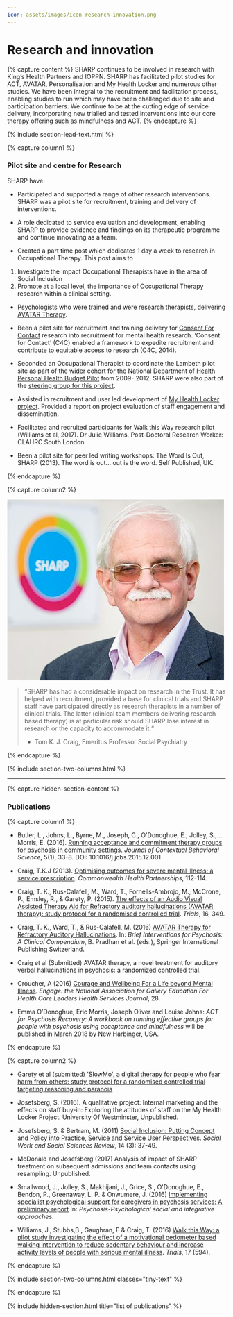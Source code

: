 ```yaml
---
icon: assets/images/icon-research-innovation.png
---
```


# Research and innovation


{% capture content %}
SHARP continues to be involved in research with King’s Health Partners and IOPPN. SHARP has 
facilitated pilot studies for ACT, AVATAR, Personalisation and My Health Locker and numerous 
other studies. We have been integral to the recruitment and facilitation process, enabling 
studies to run which may have been challenged due to site and participation barriers. We 
continue to be at the cutting edge of service delivery, incorporating new trialled and tested 
interventions into our core therapy offering such as mindfulness and ACT. 
{% endcapture %}

{% include section-lead-text.html %}



{% capture column1 %}

### Pilot site and centre for Research

SHARP have: 

- Participated and supported a range of other research interventions. SHARP was a pilot site for recruitment, 
training and delivery of interventions. 

- A role dedicated to service evaluation and development, enabling SHARP to provide evidence and findings on 
its therapeutic programme and continue innovating as a team. 

- Created a part time post which dedicates 1 day a week to research in Occupational Therapy. This post aims to 
1) Investigate the impact Occupational Therapists have in the area of Social Inclusion 
2) Promote at a local level, the importance of Occupational Therapy research within a clinical setting.

- Psychologists who were trained and were research therapists, delivering 
[AVATAR Therapy](https://www.kcl.ac.uk/ioppn/avatar-project/therapy.aspx). 
 
- Been a pilot site for recruitment and training delivery for [Consent For Contact](https://www.ncbi.nlm.nih.gov/pmc/articles/PMC4296527/)
research into recruitment for mental health research. ‘Consent for Contact’ (C4C) enabled a framework to expedite recruitment and 
contribute to equitable access to research (C4C, 2014).

- Seconded an Occupational Therapist to coordinate the Lambeth pilot site as part of the wider 
cohort for the National Department of [Health Personal Health Budget Pilot](https://phbe.org.uk/)
from 2009- 2012. SHARP were also part of the [steering group for this project](http://lambethcollaborative.org.uk/wp-content/uploads/2012/09/PHB-Pilot-Update-FINAL.pdf).


- Assisted in recruitment and user led development of [My Health Locker project](https://www.myhealthlockerlondon.nhs.uk/). 
Provided a report on project evaluation of staff engagement and dissemination.

- Facilitated and recruited participants for Walk this Way research pilot (Williams et al, 2017). 
Dr Julie Williams, Post-Doctoral Research Worker: CLAHRC South London

- Been a pilot site for peer led writing workshops: The Word Is Out, SHARP (2013). The word is out… out is the word. Self Published, UK.

{% endcapture %}




{% capture column2 %}

![Tom K J Craig, Emeritus Professor Social Psychiatry](assets/images/professor-craig.jpg "Tom K J Craig, Emeritus Professor Social Psychiatry") 

> “SHARP has had a considerable impact on research in the Trust. It has helped with recruitment, 
> provided a base for clinical trials and SHARP staff have participated directly as research therapists 
> in a number of clinical trials. The latter (clinical team members delivering research based therapy) 
> is at particular risk should SHARP lose interest in research or the capacity to accommodate it.“
> - Tom K. J. Craig, Emeritus Professor Social Psychiatry

{% endcapture %}


{% include section-two-columns.html %}




<hr />



{% capture hidden-section-content %}

### Publications


{% capture column1 %}

- Butler, L., Johns, L., Byrne, M., Joseph, C., O'Donoghue, E., Jolley, S., ... Morris, E. (2016). [Running acceptance and commitment therapy groups for psychosis in community settings](https://kclpure.kcl.ac.uk/portal/en/publications/running-acceptance-and-commitment-therapy-groups-for-psychosis-in-community-settings(2cc7536c-bb62-4a3a-a0c5-8317cc8117ad).html). 
_Journal of Contextual Behavioral Science_, 5(1), 33-8. DOI: 10.1016/j.jcbs.2015.12.001

- Craig, T.K.J (2013). [Optimising outcomes for severe mental
illness: a service prescription](http://www.commonwealthhealth.org/wp-content/uploads/2013/07/Optimising-outcomes-for-severe-mental-illness_CHP13.pdf). 
_Commonwealth Health Partnerships_, 112-114.

- Craig, T. K., Rus-Calafell, M., Ward, T., Fornells-Ambrojo, M., McCrone, P., Emsley, R., & Garety, P. (2015). [The effects of an Audio Visual Assisted 
Therapy Aid for Refractory auditory hallucinations (AVATAR therapy): study protocol for a randomised controlled trial](https://www.ncbi.nlm.nih.gov/pubmed/26269098). _Trials_, 16, 349.
 
- Craig, T. K., Ward, T., & Rus-Calafell, M. (2016) [AVATAR Therapy for Refractory Auditory Hallucinations](https://www.ncbi.nlm.nih.gov/books/NBK373172/). In: 
_Brief Interventions for Psychosis: A Clinical Compendium_, B. Pradhan et al. (eds.), Springer International Publishing Switzerland.

- Craig et al (Submitted) AVATAR therapy, a novel treatment for auditory verbal hallucinations in psychosis: a randomized controlled trial.
  
- Croucher, A (2016) [Courage and Wellbeing For a Life beyond Mental Illness](http://www.kingshealthpartners.org/latest/726-life-beyond-mental-illness). 
_Engage: the National Association for Gallery Education For Health Care Leaders Health Services Journal_, 28.

- Emma O’Donoghue, Eric Morris, Joseph Oliver and Louise Johns: _ACT for Psychosis Recovery: A workbook on running effective groups for people with psychosis using acceptance and mindfulness_ will be published in March 2018 by New Harbinger, USA.

{% endcapture %}


{% capture column2 %}
 
- Garety et al (submitted) ['SlowMo', a digital therapy for people who fear harm from others: study protocol for a randomised controlled trial targeting reasoning 
and paranoia](http://slowmotherapy.co.uk/) 

- Josefsberg, S. (2016). A qualitative project: Internal marketing and the effects on staff buy-in: Exploring the attitudes of staff on the My Health Locker Project. University Of Westminster, Unpublished.

- Josefsberg, S. & Bertram, M. (2011) [Social Inclusion: Putting Concept and Policy into Practice, 
Service and Service User Perspectives](https://journals.whitingbirch.net/index.php/SWSSR/article/view/504/540). 
_Social Work and Social Sciences Review_, 14 (3): 37-49.

- McDonald and Josefsberg (2017) Analysis of impact of SHARP treatment on subsequent admissions and team contacts using resampling. Unpublished. 

- Smallwood, J., Jolley, S., Makhijani, J., Grice, S., O'Donoghue, E., Bendon, P., Greenaway, L. P. & Onwumere, J. (2016) [Implementing specialist psychological support for caregivers in psychosis services: A preliminary report](https://kclpure.kcl.ac.uk/portal/en/publications/implementing-specialist-psychological-support-for-caregivers-in-psychosis-services-a-preliminary-report(7998c0c0-5edb-4447-8870-b5b4e60c2932).html)
 In: _Psychosis-Psychological social and integrative approaches_.

- Williams, J., Stubbs,B., Gaughran, F & Craig, T. (2016) [Walk this Way: a pilot study investigating the effect of a motivational pedometer based walking intervention to reduce sedentary behaviour and increase activity levels of people with serious mental illness](https://trialsjournal.biomedcentral.com/articles/10.1186/s13063-016-1660-2). _Trials_, 17 (594). 

{% endcapture %}


{% include section-two-columns.html classes="tiny-text" %}


{% endcapture %}

{% include hidden-section.html title="list of publications" %}






